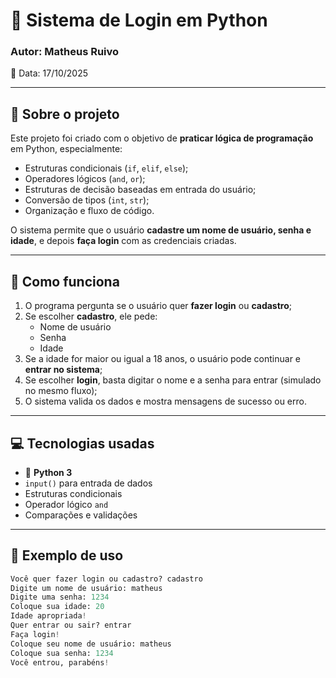 # 🔐 Sistema de Login em Python
### Autor: Matheus Ruivo  
📅 Data: 17/10/2025  

---

## 🧠 Sobre o projeto
Este projeto foi criado com o objetivo de **praticar lógica de programação** em Python, especialmente:
- Estruturas condicionais (`if`, `elif`, `else`);
- Operadores lógicos (`and`, `or`);
- Estruturas de decisão baseadas em entrada do usuário;
- Conversão de tipos (`int`, `str`);
- Organização e fluxo de código.

O sistema permite que o usuário **cadastre um nome de usuário, senha e idade**, e depois **faça login** com as credenciais criadas.

---

## 🚀 Como funciona
1. O programa pergunta se o usuário quer **fazer login** ou **cadastro**;
2. Se escolher **cadastro**, ele pede:
   - Nome de usuário  
   - Senha  
   - Idade  
3. Se a idade for maior ou igual a 18 anos, o usuário pode continuar e **entrar no sistema**;
4. Se escolher **login**, basta digitar o nome e a senha para entrar (simulado no mesmo fluxo);
5. O sistema valida os dados e mostra mensagens de sucesso ou erro.

---

## 💻 Tecnologias usadas
- 🐍 **Python 3**
- `input()` para entrada de dados
- Estruturas condicionais
- Operador lógico `and`
- Comparações e validações

---

## 🧩 Exemplo de uso
```python
Você quer fazer login ou cadastro? cadastro
Digite um nome de usuário: matheus
Digite uma senha: 1234
Coloque sua idade: 20
Idade apropriada!
Quer entrar ou sair? entrar
Faça login!
Coloque seu nome de usuário: matheus
Coloque sua senha: 1234
Você entrou, parabéns!
